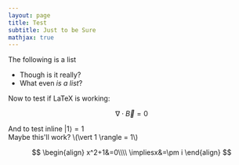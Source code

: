 ```yaml
---
layout: page
title: Test
subtitle: Just to be Sure
mathjax: true
---
```


The following is a list
- Though is it really?
- What even *is a list*?

Now to test if LaTeX is working:

$$\nabla\cdot\vec{B}=0$$

And to test inline $\vert 1 \rangle = 1$  
Maybe this'll work? \\(\vert 1 \rangle = 1\\)

$$
\begin{align}
    x^2+1&=0\\\\
    \impliesx&=\pm i
\end{align}
$$
